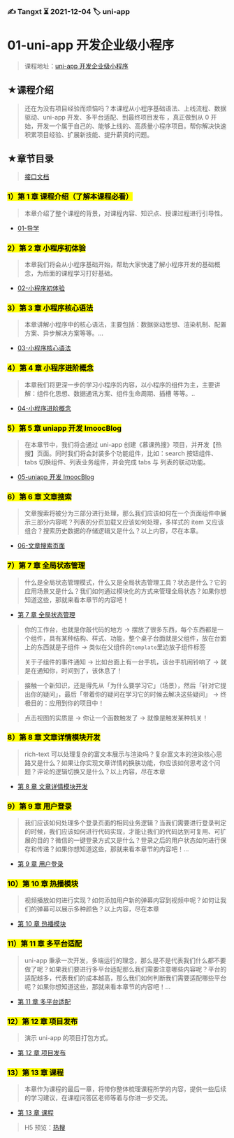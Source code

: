 ### ✍️ Tangxt ⏳ 2021-12-04 🏷️ uni-app

# 01-uni-app 开发企业级小程序

> 课程地址：[uni-app 开发企业级小程序](https://coding.imooc.com/class/521.html)

## ★课程介绍

> 还在为没有项目经验而烦恼吗？本课程从小程序基础语法、上线流程、数据驱动、uni-app 开发、多平台适配、到最终项目发布 ，真正做到从 0 开始，开发一个属于自己的、能够上线的、高质量小程序项目。帮你解决快速积累项目经验、扩展新技能、提升薪资的问题。

## ★章节目录

> [接口文档](./api.md)

### <mark>1）第 1 章 课程介绍（了解本课程必看）</mark>

> 本章介绍了整个课程的背景，对课程内容、知识点、授课过程进行引导性。

- [01-导学](./01.md)

### <mark>2）第 2 章 小程序初体验</mark>

> 本章我们将会从小程序基础开始，帮助大家快速了解小程序开发的基础概念，为后面的课程学习打好基础。

- [02-小程序初体验](./02.md)

### <mark>3）第 3 章 小程序核心语法</mark>

> 本章讲解小程序中的核心语法，主要包括：数据驱动思想、渲染机制、配置方案、异步解决方案等等。...

- [03-小程序核心语法](./03.md)

### <mark>4）第 4 章 小程序进阶概念</mark>

> 本章我们将更深一步的学习小程序的内容，以小程序的组件为主，主要讲解：组件化思想、数据通讯方案、组件生命周期、插槽 等等。..

- [04-小程序进阶概念](./04.md)

### <mark>5）第 5 章 uniapp 开发 ImoocBlog </mark>

> 在本章节中，我们将会通过 uni-app 创建《慕课热搜》项目，并开发【热搜】页面。同时我们将会封装多个功能组件，比如：search 按钮组件、tabs 切换组件、列表业务组件，并会完成 tabs 与 列表的联动功能。

- [05-uniapp 开发 ImoocBlog](./05.md)

### <mark>6）第 6 章 文章搜索</mark>

> 文章搜索将被分为三部分进行处理，那么我们应该如何在一个页面组件中展示三部分内容呢？列表的分页加载又应该如何处理，多样式的 item 又应该组合？搜索历史数据的存储逻辑又是什么？以上内容，尽在本章。

- [06-文章搜索页面](./06.md)

### <mark>7）第 7 章 全局状态管理</mark>

> 什么是全局状态管理模式，什么又是全局状态管理工具？状态是什么？它的应用场景又是什么？我们如何通过模块化的方式来管理全局状态？如果你想知道这些，那就来看本章节的内容吧！

- [第 7 章 全局状态管理](./07.md)

> 你的工作台，也就是你敲代码的地方 -> 摆放了很多东西，每个东西都是一个组件，具有某种结构、样式、功能，整个桌子台面就是父组件，放在台面上的东西就是子组件 -> 类似在父组件的`template`里边放子组件标签
> 
> 关于子组件的事件通知 -> 比如台面上有一台手机，该台手机闹铃响了 -> 就是在通知你，时间到了，该休息了！

> 接触一个新知识，还是得先从「为什么要学习它」（场景），然后「针对它提出你的疑问」，最后「带着你的疑问在学习它的时候去解决这些疑问」 -> 终极目的：应用到你的项目中！

> 点击视图的实质是 -> 你让一个函数触发了 -> 就像是触发某种机关！

### <mark>8）第 8 章 文章详情模块开发</mark>

> rich-text 可以处理复杂的富文本展示与渲染吗？复杂富文本的渲染核心思路又是什么？如果让你实现文章详情的换肤功能，你应该如何思考这个问题？评论的逻辑切换又是什么？以上内容，尽在本章

- [第 8 章 文章详情模块开发](./08.md)

### <mark>9）第 9 章 用户登录</mark>

> 我们应该如何处理多个登录页面的相同业务逻辑？当我们需要进行登录判定的时候，我们应该如何进行代码实现，才能让我们的代码达到可复用、可扩展的目的？微信的一键登录方式又是什么？登录之后的用户状态如何进行保存和传递？如果你想知道这些，那就来看本章节的内容吧！...

- [第 9 章 用户登录](./09.md)

### <mark>10）第 10 章 热播模块</mark>

> 视频播放如何进行实现？如何添加用户新的弹幕内容到视频中呢？如何让我们的弹幕可以展示多种颜色？以上内容，尽在本章

- [第 10 章 热播模块](./10.md)

### <mark>11）第 11 章 多平台适配</mark>

> uni-app 秉承一次开发，多端运行的理念，那么是不是代表我们什么都不要做了呢？如果我们要进行多平台适配那么我们需要注意哪些内容呢？平台的适配越多，代表我们的成本越高，那么我们如何判断我们需要适配哪些平台呢？如果你想知道这些，那就来看本章节的内容吧！...

- [第 11 章 多平台适配](./11.md)

### <mark>12）第 12 章 项目发布</mark>

> 演示 uni-app 的项目打包方式。

- [第 12 章 项目发布](./12.md)

### <mark>13）第 13 章 课程</mark>

> 本章作为课程的最后一章，将带你整体梳理课程所学的内容，提供一些后续的学习建议，在课程问答区老师等着与你进一步交流。

- [第 13 章 课程](./13.md)

> H5 预览：[热搜](https://ppambler.github.io/imooc-uni-app/#/)